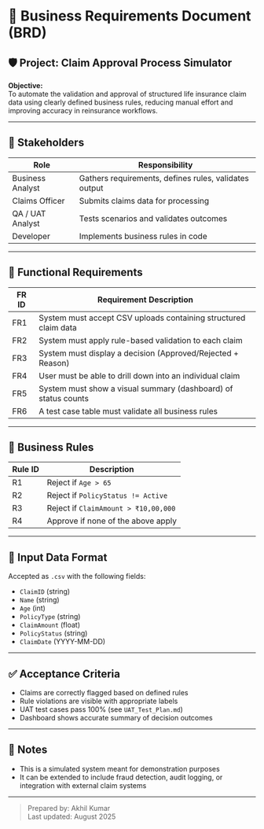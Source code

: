 # 📘 Business Requirements Document (BRD)

## 🛡️ Project: Claim Approval Process Simulator

**Objective:**  
To automate the validation and approval of structured life insurance claim data using clearly defined business rules, reducing manual effort and improving accuracy in reinsurance workflows.

---

## 👥 Stakeholders

| Role               | Responsibility                                         |
|--------------------|--------------------------------------------------------|
| Business Analyst   | Gathers requirements, defines rules, validates output |
| Claims Officer     | Submits claims data for processing                    |
| QA / UAT Analyst   | Tests scenarios and validates outcomes                |
| Developer          | Implements business rules in code                     |

---

## 🧩 Functional Requirements

| FR ID | Requirement Description                                           |
|-------|-------------------------------------------------------------------|
| FR1   | System must accept CSV uploads containing structured claim data   |
| FR2   | System must apply rule-based validation to each claim             |
| FR3   | System must display a decision (Approved/Rejected + Reason)      |
| FR4   | User must be able to drill down into an individual claim          |
| FR5   | System must show a visual summary (dashboard) of status counts    |
| FR6   | A test case table must validate all business rules                |

---

## 📏 Business Rules

| Rule ID | Description                                      |
|---------|--------------------------------------------------|
| R1      | Reject if `Age > 65`                             |
| R2      | Reject if `PolicyStatus != Active`              |
| R3      | Reject if `ClaimAmount > ₹10,00,000`             |
| R4      | Approve if none of the above apply               |

---

## 📁 Input Data Format

Accepted as `.csv` with the following fields:

- `ClaimID` (string)
- `Name` (string)
- `Age` (int)
- `PolicyType` (string)
- `ClaimAmount` (float)
- `PolicyStatus` (string)
- `ClaimDate` (YYYY-MM-DD)

---

## ✅ Acceptance Criteria

- Claims are correctly flagged based on defined rules
- Rule violations are visible with appropriate labels
- UAT test cases pass 100% (see `UAT_Test_Plan.md`)
- Dashboard shows accurate summary of decision outcomes

---

## 📌 Notes

- This is a simulated system meant for demonstration purposes
- It can be extended to include fraud detection, audit logging, or integration with external claim systems

---

> Prepared by: Akhil Kumar  
> Last updated: August 2025
